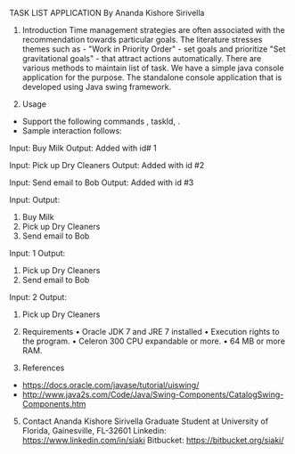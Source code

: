 TASK LIST APPLICATION
By Ananda Kishore Sirivella

1.	Introduction
Time management strategies are often associated with the recommendation towards particular goals. The literature stresses themes such as - "Work in Priority Order" - set goals and prioritize "Set gravitational goals" - that attract actions automatically. There are various methods to maintain list of task. We have a simple java console application for the purpose. 
The standalone console application that is developed using Java swing framework.
 


2.	Usage
* Support the following commands <add>, <done> taskId, <list>.
* Sample interaction follows:

Input: <add> Buy Milk
Output: Added with id# 1

Input: <add> Pick up Dry Cleaners
Output: Added with id #2 

Input: <add> Send email to Bob
Output: Added with id #3

Input: <list>
Output: 
1. Buy Milk
2. Pick up Dry Cleaners
3. Send email to Bob

Input: <done> 1
Output:
1. Pick up Dry Cleaners
2. Send email to Bob

Input: <done> 2
Output:
1.	Pick up Dry Cleaners

3.	Requirements
•	Oracle JDK 7 and JRE 7 installed
•	Execution rights to the program.
•	Celeron 300 CPU expandable or more.
•	64 MB or more RAM.

4.	References
-	https://docs.oracle.com/javase/tutorial/uiswing/
-	http://www.java2s.com/Code/Java/Swing-Components/CatalogSwing-Components.htm

5.	Contact
Ananda Kishore Sirivella
Graduate Student at University of Florida, Gainesville, FL-32601
Linkedin: https://www.linkedin.com/in/siaki
Bitbucket: https://bitbucket.org/siaki/